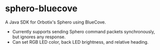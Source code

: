 sphero-bluecove
===============

A Java SDK for Orbotix's Sphero using BlueCove.

+ Currently supports sending Sphero command packets synchronously, but ignores any response.
+ Can set RGB LED color, back LED brightness, and relative heading.
